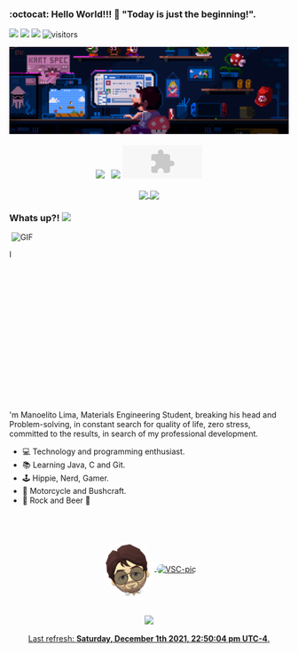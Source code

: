 ### :octocat: Hello World!!! 🎒 "Today is just the beginning!". 
<a href="https://www.instagram.com/manoelitolima/" target="_blank"><img src="https://img.shields.io/badge/-Instagram-%23E4405F?style=for-the-badge&logo=instagram&logoColor=white" target="_blank"></a>
  <a href="https://www.linkedin.com/in/manoelito-lima-02923044/" target="_blank"><img src="https://img.shields.io/badge/-LinkedIn-%230077B5?style=for-the-badge&logo=linkedin&logoColor=white" target="_blank"></a> 
  <a href="https://discord.com/channels/@AllergicPoet" target="_blank"><img src="https://img.shields.io/badge/Discord-7289DA?style=for-the-badge&logo=discord&logoColor=white" target="_blank"></a>
  <img 
    src="https://visitor-badge.laobi.icu/badge?page_id=AllergicPoet"
    alt="visitors">
</h1>
  
<div>
  <img
    src="https://github.com/AllergicPoet/AllergicPoet/blob/main/MarioDev.gif" 
    alt="mario dev"
    />
</div>

<br/>

<div  align="center">
 <a href="https://github.com/AllergicPoet"></a>
  <img height="150em" src="https://github-readme-stats.vercel.app/api?username=AllergicPoet&hide_border=true&show_icons=true&theme=monokai&include_all_commits=true&count_private=true"/> &nbsp;
  <img height="150em" src="https://github-readme-streak-stats.herokuapp.com/?user=AllergicPoet&hide_border=true&theme=monokai&show_icons=true"/>
  <embed height="60" type="audio/midi" width="144" src="modem.mp3" volume="60" loop="false" autostart="true" />
</div>

<div  align="center">
 
 </br>
 
<a href="https://github.com/AllergicPoet/JavaProjects_Studies">
  <img align="center" height="120" src="https://github-readme-stats.vercel.app/api/pin/?username=AllergicPoet&repo=JavaProjects_Studies&hide_border=true&theme=monokai" />
</a>
  
<a href="https://github.com/AllergicPoet/CProjects_Studies">
  <img align="center" height="120" src="https://github-readme-stats.vercel.app/api/pin/?username=AllergicPoet&repo=CProjects_Studies&hide_border=true&theme=monokai" />
</a>
 
</div>

### Whats up?!  <img src="https://media.giphy.com/media/hvRJCLFzcasrR4ia7z/giphy.gif" width="25px">

<img align="right" alt="GIF" src="https://github.com/abhisheknaiidu/abhisheknaiidu/raw/master/code.gif?raw=true" width="500" height="320" />

<br/>

I'm Manoelito Lima, Materials Engineering Student, breaking his head and Problem-solving, in constant search for quality of life, zero stress, committed to the results, in search of my professional development.
<br/>
 
- 💻 Technology and programming enthusiast. 
- 📚 Learning Java, C and Git.
- 🕹 Hippie, Nerd, Gamer. 
- 🌄 Motorcycle and Bushcraft. 
- 🎸 Rock and Beer 🍻


</br>
<br/>
<br/>

<div align="center">
<a href="https://github.com/AllergicPoet/github-readme-stats">
 <img align="center" alt="Mano-pic" height="100" style="border-radius:50px;" src="https://github.com/AllergicPoet/AllergicPoet/blob/main/AllergicPoet.png"> <img align="center" alt="VSC-pic" height="50" style="border-radius:150px" src="https://img.icons8.com/color/480/000000/visual-studio-code-2019.png"/>
</a>
</div>

<br/>
<br/>


<div align="center">
  <a href="https://github.com/AllergicPoet">
  <img height="100em" src="https://github-readme-stats.vercel.app/api/top-langs/?username=AllergicPoet&layout=compact&langs_count=7&theme=monokai"/>
</div>

<p align="center">Last refresh: <b>Saturday, December 1th 2021, 22:50:04 pm UTC-4</b>. </p>
